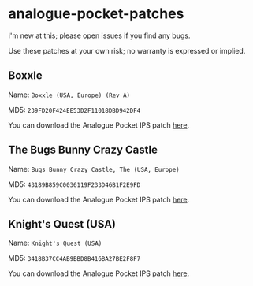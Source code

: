# analogue-pocket-patches

I'm new at this; please open issues if you find any bugs.

Use these patches at your own risk; no warranty is expressed or implied.

## Boxxle

Name: `Boxxle (USA, Europe) (Rev A)`

MD5: `239FD20F424EE53D2F11018DBD942DF4`

You can download the Analogue Pocket IPS patch [here](https://github.com/treyturner/analogue-pocket-patches/blob/main/Boxxle%20(USA,%20Europe)%20(Rev%20A)%20Pocket%20Conversion%20v1.0.ips).

## The Bugs Bunny Crazy Castle 

Name: `Bugs Bunny Crazy Castle, The (USA, Europe)`

MD5: `43189B859C0036119F233D46B1F2E9FD`

You can download the Analogue Pocket IPS patch [here](https://github.com/treyturner/analogue-pocket-patches/blob/main/Bugs%20Bunny%20Crazy%20Castle,%20The%20(USA,%20Europe)%20Pocket%20Conversion%20v1.0.ips).

## Knight's Quest (USA)

Name: `Knight's Quest (USA)`

MD5: `3418B37CC4AB9BBD8B416BA27BE2F8F7`

You can download the Analogue Pocket IPS patch [here](https://github.com/treyturner/analogue-pocket-patches/blob/main/Knight's%20Quest%20(USA)%20Pocket%20Conversion%20v1.0.ips).
